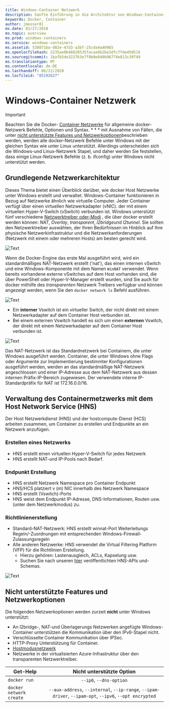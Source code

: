 ```yaml
---
title: Windows-Container Netzwerk
description: Sanfte Einführung in die Architektur von Windows-Container Netzwerken.
keywords: Docker, Container
author: jmesser81
ms.date: 03/27/2018
ms.topic: overview
ms.prod: windows-containers
ms.service: windows-containers
ms.assetid: 538871ba-d02e-47d3-a3bf-25cda4a40965
ms.openlocfilehash: 2235ae8b48828535facaa9b2be3dfc7fde450516
ms.sourcegitcommit: 1bafb5de322763e7f8b0e840b96774e813c39749
ms.translationtype: MT
ms.contentlocale: de-DE
ms.lasthandoff: 06/22/2020
ms.locfileid: "85192627"
---
```

# <a name="windows-container-networking"></a>Windows-Container Netzwerk

>[!IMPORTANT]
>Beachten Sie die Docker- [Container Netzwerke](https://docs.docker.com/engine/userguide/networking/) für allgemeine docker-Netzwerk Befehle, Optionen und Syntax. * * * mit Ausnahme von Fällen, die unter [nicht unterstützte Features und Netzwerkoptionen](#unsupported-features-and-network-options)beschrieben werden, werden alle docker-Netzwerk Befehle unter Windows mit der gleichen Syntax wie unter Linux unterstützt. Allerdings unterscheiden sich die Windows-und Linux-Netzwerk Stapel, und daher werden Sie feststellen, dass einige Linux-Netzwerk Befehle (z. b. ifconfig) unter Windows nicht unterstützt werden.

## <a name="basic-networking-architecture"></a>Grundlegende Netzwerkarchitektur

Dieses Thema bietet einen Überblick darüber, wie docker Host Netzwerke unter Windows erstellt und verwaltet. Windows-Container funktionieren in Bezug auf Netzwerke ähnlich wie virtuelle Computer. Jeder Container verfügt über einen virtuellen Netzwerkadapter (vNIC). der mit einem virtuellen Hyper-V-Switch (vSwitch) verbunden ist. Windows unterstützt fünf verschiedene [Netzwerktreiber oder-Modi](./network-drivers-topologies.md) , die über docker erstellt werden können: *NAT*, *Overlay*, *transparent*, *l2bridge*und *l2tunnel*. Sie sollten den Netzwerktreiber auswählen, der Ihren Bedürfnissen im Hinblick auf Ihre physische Netzwerkinfrastruktur und die Netzwerkanforderungen (Netzwerk mit einem oder mehreren Hosts) am besten gerecht wird.

![Text](media/windowsnetworkstack-simple.png)

Wenn die Docker-Engine das erste Mal ausgeführt wird, wird ein standardmäßiges NAT-Netzwerk erstellt ('nat'), das einen internen vSwitch und eine Windows-Komponente mit dem Namen `WinNAT` verwendet. Wenn bereits vorhandene externe vSwitches auf dem Host vorhanden sind, die über PowerShell oder Hyper-V-Manager erstellt wurden, sind Sie auch für docker mithilfe des *transparenten* Netzwerk Treibers verfügbar und können angezeigt werden, wenn Sie den ``docker network ls`` Befehl ausführen.

![Text](media/docker-network-ls.png)

- Ein **interner** Vswitch ist ein virtueller Switch, der nicht direkt mit einem Netzwerkadapter auf dem Container Host verbunden ist.
- Bei einem externen Vswitch handelt es sich um einen **externen** Vswitch, der direkt mit einem Netzwerkadapter auf dem Container Host verbunden ist.

![Text](media/get-vmswitch.png)

Das NAT-Netzwerk ist das Standardnetzwerk bei Containern, die unter Windows ausgeführt werden. Container, die unter Windows ohne Flags oder Argumente zur Implementierung bestimmter Konfigurationen ausgeführt werden, werden an das standardmäßige NAT-Netzwerk angeschlossen und einer IP-Adresse aus dem NAT-Netzwerk aus dessen internen Präfix-IP-Bereich zugewiesen. Der verwendete interne IP-Standardpräfix für NAT ist 172.16.0.0/16.

## <a name="container-network-management-with-host-network-service"></a>Verwaltung des Containermetzwerks mit dem Host Network Service (HNS)

Der Host Netzwerkdienst (HNS) und der hostcompute-Dienst (HCS) arbeiten zusammen, um Container zu erstellen und Endpunkte an ein Netzwerk anzufügen.

### <a name="network-creation"></a>Erstellen eines Netzwerks

- HNS erstellt einen virtuellen Hyper-V-Switch für jedes Netzwerk
- HNS erstellt NAT-und IP-Pools nach Bedarf.

### <a name="endpoint-creation"></a>Endpunkt Erstellung

- HNS erstellt Netzwerk Namespace pro Container Endpunkt
- HNS/HCS platziert v (m) NIC innerhalb des Netzwerk Namespace
- HNS erstellt (Vswitch)-Ports
- HNS weist dem Endpunkt IP-Adresse, DNS-Informationen, Routen usw. (unter dem Netzwerkmodus) zu.

### <a name="policy-creation"></a>Richtlinienerstellung

- Standard-NAT-Netzwerk: HNS erstellt winnat-Port Weiterleitungs Regeln/-Zuordnungen mit entsprechenden Windows-Firewall-Zulassungsregeln
- Alle anderen Netzwerke: HNS verwendet die Virtual Filtering Platform (VFP) für die Richtlinien Erstellung.
    - Hierzu gehören: Lastenausgleich, ACLs, Kapselung usw.
    - Suchen Sie nach unseren [hier](https://docs.microsoft.com/windows-server/networking/technologies/hcn/hcn-top) veröffentlichten HNS-APIs und-Schemas.

![Text](media/HNS-Management-Stack.png)

## <a name="unsupported-features-and-network-options"></a>Nicht unterstützte Features und Netzwerkoptionen

Die folgenden Netzwerkoptionen werden zurzeit **nicht** unter Windows unterstützt:

- An l2bridge-, NAT-und Überlagerungs Netzwerken angefügte Windows-Container unterstützen die Kommunikation über den IPv6-Stapel nicht.
- Verschlüsselte Container Kommunikation über IPSec.
- HTTP-Proxy Unterstützung für Container.
- [Hostmodusnetzwerk](https://docs.docker.com/ee/ucp/interlock/config/host-mode-networking/)
- Netzwerke in der virtualisierten Azure-Infrastruktur über den transparenten Netzwerktreiber.

| Get-Help        | Nicht unterstützte Option   |
|---------------|:--------------------:|
| ``docker run``|   ``--ip6``, ``--dns-option`` |
| ``docker network create``| ``--aux-address``, ``--internal``, ``--ip-range``, ``--ipam-driver``, ``--ipam-opt``, ``--ipv6``, ``--opt encrypted`` |

